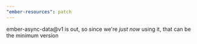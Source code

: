 ```yaml
---
"ember-resources": patch
---
```


ember-async-data@v1 is out, so since we're _just now_ using it, that can be the minimum version
